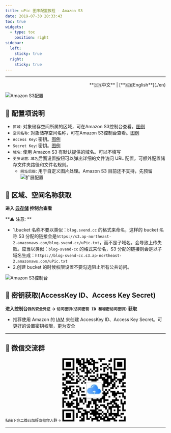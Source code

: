 ```yaml
---
title: uPic 图床配置教程 - Amazon S3
date: 2019-07-30 20:33:43
toc: true
widgets:
  - type: toc
    position: right
sidebar:
  left:
    sticky: true
  right:
    sticky: true
---
```


<hr><!-- i18n --><div align="right">**🇨🇳中文** | [**🇬🇧English**](./en)</div><!-- i18n -->

![Amazon S3配置](https://gitee.com/gee1k/oss/raw/master/tutorials/amazon_s3-host.png)

## 📝 配置项说明

- `区域`: 对象储存空间所属的区域，可在Amazon S3控制台查看。[图例](#🧰-区域、空间名称获取)
- `空间名称`: 对象储存空间名称，可在Amazon S3控制台查看。[图例](#🧰-区域、空间名称获取)
- `Access Key`: 密钥。[图例](#🔑-密钥获取-AccessKey-ID、Access-Key-Secret)
- `Secret Key`: 密钥。[图例](#🔑-密钥获取-AccessKey-ID、Access-Key-Secret)
- `域名`: 使用 Amazon S3 有默认提供的域名。可以不填写
- `更多设置`: `域名`后面设置按钮可以弹出详细的文件访问 URL 配置，可额外配置储存文件夹路径和文件名规则。
  - `网址后缀`: 用于自定义图片处理。Amazon S3 目前还不支持，先预留
  ![扩展配置](https://gitee.com/gee1k/oss/raw/master/tutorials/amazon_s3-host-extension.png)

## 🧰 区域、空间名称获取

**进入 [云存储](https://s3.console.aws.amazon.com/s3) 控制台查看**

**⚠️ 注意: **
- 1.bucket 名称不要以类似：`blog.svend.cc` 的格式来命名，这样的 bucket 名称 S3 分配的链接会是`https://s3.ap-northeast-2.amazonaws.com/blog.svend.cc/uPic.txt`，而不是子域名。会导致上传失败。应当以类似：`blog-svend-cc` 的格式来命名，S3 分配的链接则会是以子域名生成：`https://blog-svend-cc.s3.ap-northeast-2.amazonaws.com/uPic.txt`
- 2.创建 bucket 的时候权限设置不要勾选阻止所有公共访问。

![Amazon S3控制台](https://gitee.com/gee1k/oss/raw/master/tutorials/amazon_s3-info.png)

## 🔑 密钥获取(AccessKey ID、Access Key Secret)

**进入控制台`我的安全凭证` -> `访问密钥(访问密钥 ID 和秘密访问密钥)` 获取**
- 推荐使用 Amazon 的 [IAM](https://docs.aws.amazon.com/zh_cn/IAM/latest/UserGuide/introduction.html) 来创建 AccessKey ID、Access Key Secret。可更好的设置密钥权限，更为安全

<hr>

## 💌 微信交流群
  <small>扫描下方二维码加好友拉你入群 ↓ </small>
	<img src="https://raw.githubusercontent.com/gee1k/oss/master/personal/geee1k.JPG" height="200" style="height:200px">

<hr>
